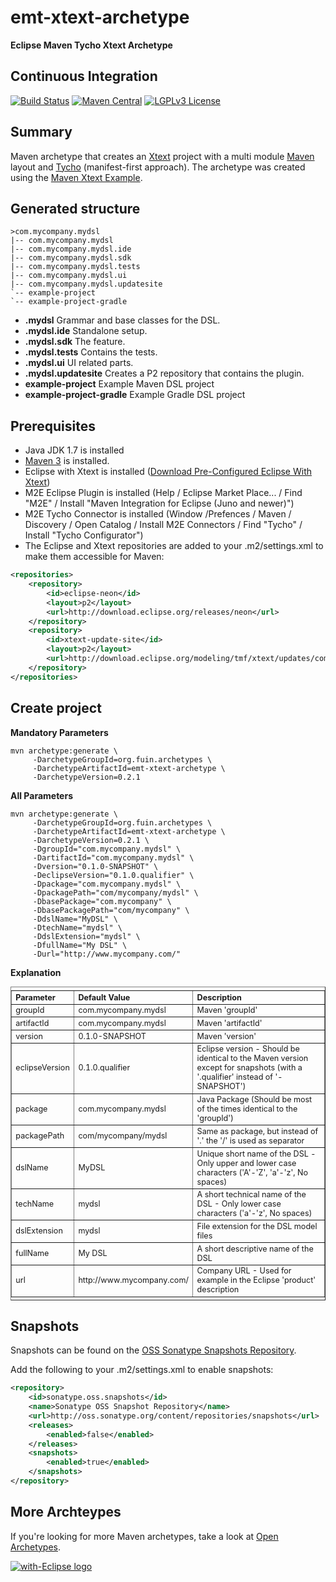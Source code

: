 emt-xtext-archetype
===================
__Eclipse Maven Tycho Xtext Archetype__

Continuous Integration   
----------------------

[![Build Status](https://jenkins.fuin.org/job/emt-xtext-archetype/badge/icon)](https://jenkins.fuin.org/job/emt-xtext-archetype/)
[![Maven Central](https://maven-badges.herokuapp.com/maven-central/org.fuin.archetypes/emt-xtext-archetype/badge.svg)](https://maven-badges.herokuapp.com/maven-central/org.fuin.archetypes/emt-xtext-archetype/)
[![LGPLv3 License](http://img.shields.io/badge/license-LGPLv3-blue.svg)](https://www.gnu.org/licenses/lgpl.html)

Summary
-------
Maven archetype that creates an [Xtext](http://www.eclipse.org/Xtext/ "Xtext") project with a multi module [Maven](http://maven.apache.org/ "Maven") layout and [Tycho](http://eclipse.org/tycho/ "Tycho") (manifest-first approach). The archetype was created using the [Maven Xtext Example](https://github.com/xtext/maven-xtext-example "Maven Xtext Example").

Generated structure
-------------------
```
>com.mycompany.mydsl
|-- com.mycompany.mydsl
|-- com.mycompany.mydsl.ide
|-- com.mycompany.mydsl.sdk
|-- com.mycompany.mydsl.tests
|-- com.mycompany.mydsl.ui
|-- com.mycompany.mydsl.updatesite
`-- example-project
`-- example-project-gradle
```

* __.mydsl__ Grammar and base classes for the DSL.
* __.mydsl.ide__ Standalone setup.
* __.mydsl.sdk__ The feature.
* __.mydsl.tests__ Contains the tests.
* __.mydsl.ui__ UI related parts.
* __.mydsl.updatesite__ Creates a P2 repository that contains the plugin.
* __example-project__ Example Maven DSL project
* __example-project-gradle__ Example Gradle DSL project

Prerequisites
-------------

* Java JDK 1.7 is installed
* [Maven 3](http://maven.apache.org/download.cgi#Installation "Apache Maven Installation") is installed.
* Eclipse with Xtext is installed ([Download Pre-Configured Eclipse With Xtext](http://www.eclipse.org/Xtext/download.html "Download Eclipse with Xtext"))
* M2E Eclipse Plugin is installed (Help / Eclipse Market Place... / Find "M2E" / Install "Maven Integration for Eclipse (Juno and newer)")  
* M2E Tycho Connector is installed (Window /Prefences / Maven / Discovery / Open Catalog / Install M2E Connectors / Find "Tycho" / Install "Tycho Configurator") 
* The Eclipse and Xtext repositories are added to your .m2/settings.xml to make them accessible for Maven:
```xml
<repositories>
    <repository>
        <id>eclipse-neon</id>
        <layout>p2</layout>
        <url>http://download.eclipse.org/releases/neon</url>
    </repository>
    <repository>
        <id>xtext-update-site</id>
        <layout>p2</layout>
        <url>http://download.eclipse.org/modeling/tmf/xtext/updates/composite/releases/</url>
    </repository>
</repositories>
```


Create project
--------------

**Mandatory Parameters**
```
mvn archetype:generate \
     -DarchetypeGroupId=org.fuin.archetypes \
     -DarchetypeArtifactId=emt-xtext-archetype \
     -DarchetypeVersion=0.2.1
```

**All Parameters**
```
mvn archetype:generate \
     -DarchetypeGroupId=org.fuin.archetypes \
     -DarchetypeArtifactId=emt-xtext-archetype \
     -DarchetypeVersion=0.2.1 \
     -DgroupId="com.mycompany.mydsl" \
	 -DartifactId="com.mycompany.mydsl" \
	 -Dversion="0.1.0-SNAPSHOT" \
	 -DeclipseVersion="0.1.0.qualifier" \
	 -Dpackage="com.mycompany.mydsl" \
	 -DpackagePath="com/mycompany/mydsl" \
	 -DbasePackage="com.mycompany" \
	 -DbasePackagePath="com/mycompany" \
	 -DdslName="MyDSL" \
	 -DtechName="mydsl" \
	 -DdslExtension="mydsl" \
	 -DfullName="My DSL" \
	 -Durl="http://www.mycompany.com/"
```

**Explanation**
<table border="1" style="font-size:0.9em; text-align:left; vertical-align:top; padding-top:5px; padding-bottom:4px;">
<tr><th>Parameter</th><th>Default Value</th><th>Description</th></tr>
<tr><td>groupId</td><td>com.mycompany.mydsl</td><td>Maven 'groupId'</td></tr>
<tr><td>artifactId</td><td>com.mycompany.mydsl</td><td>Maven 'artifactId'</td></tr>
<tr><td>version</td><td>0.1.0-SNAPSHOT</td><td>Maven 'version'</td></tr>
<tr><td>eclipseVersion</td><td>0.1.0.qualifier</td><td>Eclipse version - Should be identical to the Maven version except for snapshots (with a '.qualifier' instead of '-SNAPSHOT')</td></tr>
<tr><td>package</td><td>com.mycompany.mydsl</td><td>Java Package (Should be most of the times identical to the 'groupId')</td></tr>
<tr><td>packagePath</td><td>com/mycompany/mydsl</td><td>Same as package, but instead of '.' the '/' is used as separator</td></tr>

<tr><td>dslName</td><td>MyDSL</td><td>Unique short name of the DSL - Only upper and lower case characters ('A'-'Z', 'a'-'z', No spaces)</td></tr>
<tr><td>techName</td><td>mydsl</td><td>A short technical name of the DSL - Only lower case characters ('a'-'z', No spaces)</td></tr>
<tr><td>dslExtension</td><td>mydsl</td><td>File extension for the DSL model files</td></tr>
<tr><td>fullName</td><td>My DSL</td><td>A short descriptive name of the DSL</td></tr>
<tr><td>url</td><td>http:&#47;&#47;www.mycompany.com/</td><td>Company URL - Used for example in the Eclipse 'product' description</td></tr>
</table>


Snapshots
---------

Snapshots can be found on the [OSS Sonatype Snapshots Repository](http://oss.sonatype.org/content/repositories/snapshots/org/fuin "Snapshot Repository"). 

Add the following to your .m2/settings.xml to enable snapshots:

```xml
<repository>
    <id>sonatype.oss.snapshots</id>
    <name>Sonatype OSS Snapshot Repository</name>
    <url>http://oss.sonatype.org/content/repositories/snapshots</url>
    <releases>
        <enabled>false</enabled>
    </releases>
    <snapshots>
        <enabled>true</enabled>
    </snapshots>
</repository>
```

More Archteypes
---------------

If you're looking for more Maven archetypes, take a look at [Open Archetypes](https://github.com/open-archetypes "Open Archetypes").

<a href="http://with-eclipse.github.io/" target="_blank">
<img alt="with-Eclipse logo" src="http://with-eclipse.github.io/with-eclipse-0.jpg" /></a>

